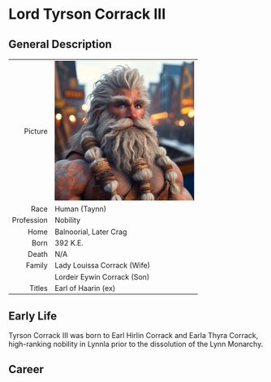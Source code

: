 # Lord Tyrson Corrack III

## General Description
| | |
|-------------:|:--------------------|
| Picture      | <img src="./images/torin.png" alt="Lord Tyrson Corrack" width="275"/> |
| Race         | Human (Taynn)                        |
| Profession   | Nobility                             |
| Home         | Balnoorial, Later Crag               |
| Born         | 392 K.E.                             |
| Death        | N/A                                  |
| Family       | Lady Louissa Corrack (Wife)          |
|              | Lordeir Eywin Corrack (Son)          |
| Titles       | Earl of Haarin (ex)                  |

## Early Life

Tyrson Corrack III was born to Earl Hirlin Corrack and Earla Thyra Corrack, high-ranking nobility in Lynnla prior to the dissolution of the Lynn Monarchy.

## Career

